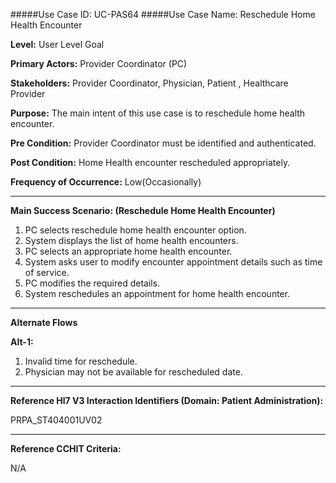 #####Use Case ID: UC-PAS64
#####Use Case Name: Reschedule Home Health Encounter

**Level:**                     User Level Goal

**Primary Actors:**            Provider Coordinator (PC)

**Stakeholders:**              Provider Coordinator, Physician, Patient , Healthcare Provider

**Purpose:**                   The main intent of this use case is to reschedule home health encounter.

**Pre Condition:**             Provider Coordinator must be identified and authenticated.

**Post Condition:**            Home Health encounter rescheduled appropriately.

**Frequency of Occurrence:**   Low(Occasionally)
__________________________________________________________
**Main Success Scenario: (Reschedule Home Health Encounter)**

1. PC selects reschedule home health encounter option.
2. System displays the list of home health encounters.
3. PC selects an appropriate home health encounter.
4. System asks user to modify encounter appointment details such as time of service.
5. PC modifies the required details.
6. System reschedules an appointment for home health encounter.

_______________________________________________________________________________
**Alternate Flows** 

**Alt-1:**

1. Invalid time for reschedule.
2. Physician may not be available for rescheduled date.

________________________________________________________________________
**Reference Hl7 V3 Interaction Identifiers (Domain: Patient Administration):**

PRPA_ST404001UV02
_______________________________________________________________
**Reference CCHIT Criteria:**

N/A
